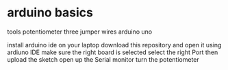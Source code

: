# arduino basics
tools
potentiometer
three jumper wires
arduino uno

install arduino ide on your laptop
download this repository and open it using ardiuno IDE make sure the right board is selected
select the right Port
then upload the sketch
open up the Serial monitor 
turn the potentiometer

 
